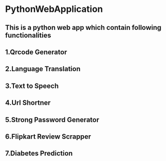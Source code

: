 # PythonWebApplication

## This is a python web app which contain following functionalities
  ## 1.Qrcode Generator
  ## 2.Language Translation
  ## 3.Text to Speech
  ## 4.Url Shortner
  ## 5.Strong Password Generator
  ## 6.Flipkart Review Scrapper
  ## 7.Diabetes Prediction
